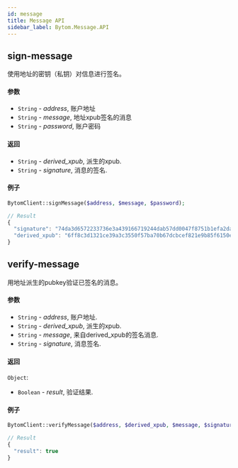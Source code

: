 ```yaml
---
id: message
title: Message API
sidebar_label: Bytom.Message.API
---
```


## sign-message

使用地址的密钥（私钥）对信息进行签名。

#### 参数

- `String` - *address*, 账户地址
- `String` - *message*, 地址xpub签名的消息
- `String` - *password*, 账户密码

#### 返回

- `String` - *derived_xpub*, 派生的xpub.
- `String` - *signature*, 消息的签名.

#### 例子
```php
BytomClient::signMessage($address, $message, $password);
```
```js
// Result
{
  "signature": "74da3d6572233736e3a439166719244dab57dd0047f8751b1efa2da26eeab251d915c1211dcad77e8b013267b86d96e91ae67ff0be520ef4ec326e911410b609",
  "derived_xpub": "6ff8c3d1321ce39a3c3550f57ba70b67dcbcef821e9b85f6150edb7f2f3f91009e67f3075e6e76ed5f657ee4b1a5f4749b7a8c74c8e7e6a1b0e5918ebd5df4d0"
}
```

##  verify-message

用地址派生的pubkey验证已签名的消息。

#### 参数


- `String` - *address*, 账户地址.
- `String` - *derived_xpub*, 派生的xpub.
- `String` - *message*, 来自derived_xpub的签名消息.
- `String` - *signature*, 消息签名.

#### 返回

`Object`:

- `Boolean` - *result*, 验证结果.

#### 例子
```php
BytomClient::verifyMessage($address, $derived_xpub, $message, $signature);
```
```js
// Result
{
  "result": true
}
```